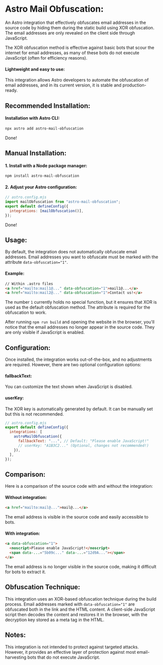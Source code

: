 # Astro Mail Obfuscation:

An Astro integration that effectively obfuscates email addresses in the source code by hiding them during the static build using XOR obfuscation. The email addresses are only revealed on the client side through JavaScript.

The XOR obfuscation method is effective against basic bots that scour the internet for email addresses, as many of these bots do not execute JavaScript (often for efficiency reasons).

#### Lightweight and easy to use:

This integration allows Astro developers to automate the obfuscation of email addresses, and in its current version, it is stable and production-ready.

## Recommended Installation:

#### Installation with Astro CLI:

```bash
npx astro add astro-mail-obfuscation
```

Done!

## Manual Installation:

#### 1. Install with a Node package manager:

```bash
npm install astro-mail-obfuscation
```

#### 2. Adjust your Astro configuration:

```javascript
// astro.config.mjs
import mailObfuscation from "astro-mail-obfuscation";
export default defineConfig({
  integrations: [mailObfuscation()],
});
```

Done!

## Usage:

By default, the integration does not automatically obfuscate email addresses. Email addresses you want to obfuscate must be marked with the attribute `data-obfuscation="1"`.

#### Example:

```html
// Within .astro files
<a href="mailto:mail1@..." data-obfuscation="1">mail1@...</a>
<a href="mailto:mail2@..." data-obfuscation="1">Contact us!</a>
```

The number `1` currently holds no special function, but it ensures that XOR is used as the default obfuscation method. The attribute is required for the obfuscation to work.

After running `npm run build` and opening the website in the browser, you'll notice that the email addresses no longer appear in the source code. They are only visible if JavaScript is enabled.

## Configuration:

Once installed, the integration works out-of-the-box, and no adjustments are required. However, there are two optional configuration options:

#### fallbackText:

You can customize the text shown when JavaScript is disabled.

#### userKey:

The XOR key is automatically generated by default. It can be manually set but this is not recommended.

```javascript
// astro.config.mjs
export default defineConfig({
  integrations: [
    astroMailObfuscation({
      fallbackText: "...", // Default: "Please enable JavaScript!"
      // userKey: "A1B3C2..." (Optional, changes not recommended!)
    }),
  ],
});
```

## Comparison:

Here is a comparison of the source code with and without the integration:

#### Without integration:

```html
<a href="mailto:mail@...">mail@...</a>
```

The email address is visible in the source code and easily accessible to bots.

#### With integration:

```html
<a data-obfuscation="1">
  <noscript>Please enable JavaScript!</noscript>
  <span data-...="5b09c..." data-...="12d9A..."></span>
</a>
```

The email address is no longer visible in the source code, making it difficult for bots to extract it.

## Obfuscation Technique:

This integration uses an XOR-based obfuscation technique during the build process. Email addresses marked with `data-obfuscation="1"` are obfuscated both in the link and the HTML content. A client-side JavaScript script then decodes the content and restores it in the browser, with the decryption key stored as a meta tag in the HTML.

## Notes:

This integration is not intended to protect against targeted attacks. However, it provides an effective layer of protection against most email-harvesting bots that do not execute JavaScript.
